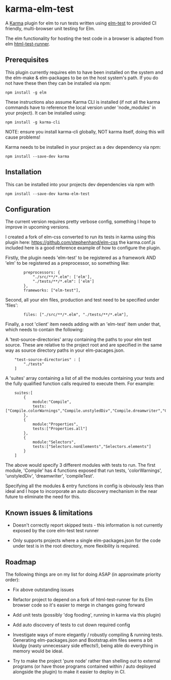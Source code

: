 
karma-elm-test
==========================

A [Karma](http://karma-runner.github.io) plugin for elm to run tests written using [elm-test](https://github.com/elm-community/elm-test) to provided CI friendly, multi-browser unit testing for Elm.

The elm functionality for hosting the test code in a browser is adapted from elm [html-test-runner](https://github.com/elm-community/html-test-runner).

Prerequisites
------------

This plugin currently requires elm to have been installed on the system and the elm-make & elm-packages to be on the host system's path. If you do not have these then they can be installed via npm:

~~~
npm install -g elm
~~~

These instructions also assume Karma CLI is installed (if not all the karma commands have to reference the local version under 'node_modules' in your project). It can be installed using:

~~~
npm install -g karma-cli
~~~

NOTE: ensure you install karma-cli globally, NOT karma itself, doing this will cause problems!

Karma needs to be installed in your project as a dev dependency via npm:

~~~
npm install --save-dev karma
~~~

Installation
------------

This can be installed into your projects dev dependencies via npm with

~~~
npm install --save-dev karma-elm-test
~~~


Configuration
------------

The current version requires pretty verbose config, something I hope to improve in upcoming versions.

I created a fork of elm-css converted to run its tests in karma using this plugin here: https://github.com/stephenhand/elm-css the karma.conf.js included here is a good reference example of how to configure the plugin.

Firstly, the plugin needs 'elm-test' to be registered as a framework AND 'elm' to be registered as a preprocessor, so something like:

~~~
        preprocessors: {
            "./src/**/*.elm": ['elm'],
            "./tests/**/*.elm": ['elm']
        },
        frameworks: ["elm-test"],
~~~

Second, all your elm files, production and test need to be specified under 'files':

~~~
        files: ["./src/**/*.elm", "./tests/**/*.elm"],
~~~

Finally, a root 'client' item needs adding with an 'elm-test' item under that, which needs to contain the following:

A 'test-source-directories' array containing the paths to your elm test source. These are relative to the project root and are specified in the same way as source directory paths in your elm-pacages.json.

~~~
    "test-source-directories" : [
        "./tests"
    ]
~~~

A 'suites' array containing a list of all the modules containing your tests and the fully qualified function calls required to execute them. For example:

~~~
    suites:[
        {
            module:"Compile",
            tests:["Compile.colorWarnings","Compile.unstyledDiv","Compile.dreamwriter","Compile.compileTest"]
        },
        {
            module:"Properties",
            tests:["Properties.all"]
        },
        {
            module:"Selectors",
            tests:["Selectors.nonElements","Selectors.elements"]
        }
    ]
~~~

The above would specify 3 different modules with tests to run. The first module, 'Compile' has 4 functions exposed that run tests, 'colorWarnings', 'unstyledDiv', 'dreamwriter', 'compileTest'.

Specifying all the modules & entry functions in config is obviously less than ideal and I hope to incorporate an auto discovery mechanism in the near future to eliminate the need for this.
 
Known issues & limitations
------------

* Doesn't correctly report skipped tests - this information is not currently exposed by the core elm-test test runner

* Only supports projects where a single elm-packages.json for the code under test is in the root directory, more flexibility is required.

Roadmap
-------------

The following things are on my list for doing ASAP (in approximate priority order):

* Fix above outstanding issues

* Refactor project to depend on a fork of html-test-runner for its Elm browser code so it's easier to merge in changes going forward

* Add unit tests (possibly 'dog fooding', running in karma via this plugin)

* Add auto discovery of tests to cut down required config

* Investigate ways of more elegantly / robustly compiling & running tests. Generating elm-packages.json and Bootstrap.elm files seems a bit kludgy (nasty unnecessary side effects!), being able do everything in memory would be ideal.

* Try to make the project 'pure node' rather than shelling out to external programs (or have those programs contained within / auto deployed alongside the plugin) to make it easier to deploy in CI.
